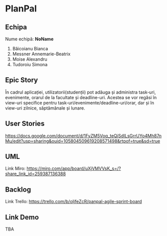 # PlanPal
## Echipa
Nume echipă: **NoName**
1. Băicoianu Bianca
2. Messner Annemarie-Beatrix
3. Moise Alexandru
4. Tudoroiu Simona

## Epic Story
În cadrul aplicației, utilizatorii(studenții) pot adăuga și administra task-uri, evenimente, orarul de la facultate și deadline-uri. Acestea se vor regăsi în view-uri specifice pentru task-uri/evenimente/deadline-uri/orar, dar și în view-uri zilnice, săptămânale și lunare.

## User Stories
https://docs.google.com/document/d/1FyZM5Voq_teQjSdILsGrrUYo4Mh87nMu/edit?usp=sharing&ouid=105804509619208571498&rtpof=true&sd=true

## UML
Link Miro: https://miro.com/app/board/uXjVMVVsK_s=/?share_link_id=259387136388

## Backlog
Link Trello: https://trello.com/b/oIjfeZcR/panpal-agile-sprint-board

## Link Demo
TBA

